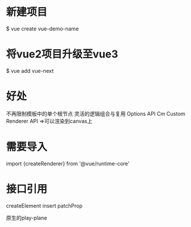 # 新建项目
$ vue create vue-demo-name
# 将vue2项目升级至vue3
$ vue add vue-next

# 好处
  不再限制模板中的单个根节点
  灵活的逻辑组合与复用
  Options API
  Cm
  Custom Renderer API =>可以渲染到canvas上

# 需要导入
import {createRenderer} from '@vue/runtime-core'
# 接口引用
createElement
insert
patchProp



原生的play-plane